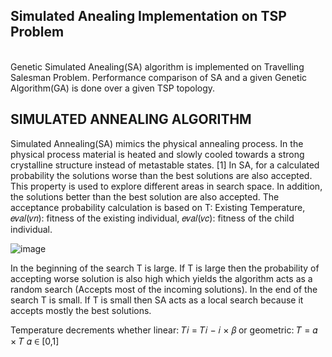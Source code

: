 ## Simulated Anealing Implementation on TSP Problem
<br>
Genetic Simulated Anealing(SA) algorithm is implemented on Travelling Salesman Problem. Performance comparison of SA and a given Genetic Algorithm(GA) is done over a given TSP topology.

## SIMULATED ANNEALING ALGORITHM<br>

Simulated Annealing(SA) mimics the physical annealing process. In the physical process material is 
heated and slowly cooled towards a strong crystalline structure instead of metastable states. [1]
In SA, for a calculated probability the solutions worse than the best solutions are also accepted. This 
property is used to explore different areas in search space. In addition, the solutions better than the 
best solution are also accepted. The acceptance probability calculation is based on T: Existing 
Temperature, 𝑒𝑣𝑎𝑙(𝑣𝑛): fitness of the existing individual, 𝑒𝑣𝑎𝑙(𝑣𝑐): fitness of the child individual.

![image](https://user-images.githubusercontent.com/44832162/147351876-23dcaf9d-7a37-4faf-810a-71400069f55d.png)

In the beginning of the search T is large. If T is large then the probability of accepting worse solution 
is also high which yields the algorithm acts as a random search (Accepts most of the incoming 
solutions). In the end of the search T is small. If T is small then SA acts as a local search because it 
accepts mostly the best solutions.

Temperature decrements whether linear:
𝑇𝑖 = 𝑇𝑖 − 𝑖 × 𝛽
or geometric:
𝑇 = 𝛼 × 𝑇 𝛼 ∈ [0,1]

